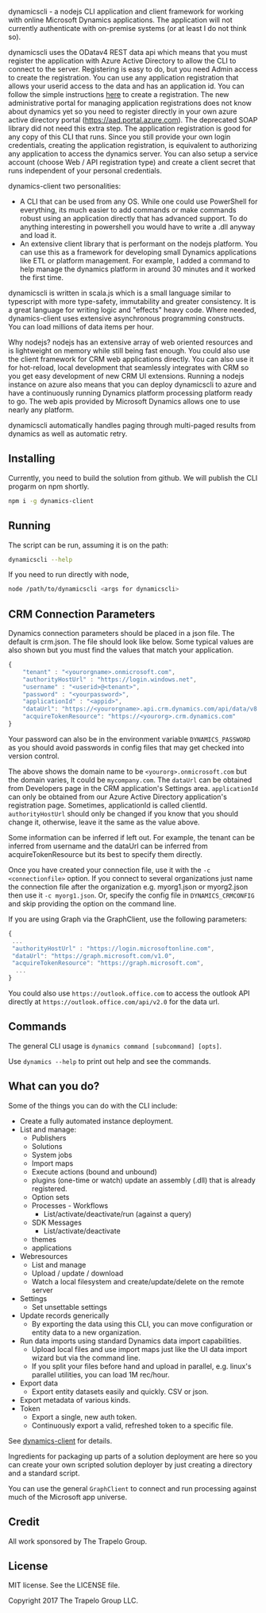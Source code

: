 dynamicscli - a nodejs CLI application and client framework for working with
online Microsoft Dynamics applications. The application will not currently
authenticate with on-premise systems (or at least I do not think so).

dynamicscli uses the ODatav4 REST data api which means that you must register
the application with Azure Active Directory to allow the CLI to connect to the
server. Registering is easy to do, but you need Admin access to create the
registration. You can use any application registration that allows your userid
access to the data and has an application id. You can follow the simple
instructions
[here](https://docs.microsoft.com/en-us/dynamics365/customer-engagement/developer/walkthrough-register-dynamics-365-app-azure-active-directory)
to create a registration. The new administrative portal for managing application
registrations does not know about dynamics yet so you need to register directly
in your own azure active directory portal (https://aad.portal.azure.com). The
deprecated SOAP library did not need this extra step. The application
registration is good for any copy of this CLI that runs. Since you still provide
your own login credentials, creating the application registration, is equivalent
to authorizing any application to access the dynamics server. You can also setup
a service account (choose Web / API registration type) and create a client
secret that runs independent of your personal credentials.

dynamics-client two personalities:
* A CLI that can be used from any OS. While one could use PowerShell for
  everything, its much easier to add commands or make commands robust using an
  application directly that has advanced support. To do anything interesting in
  powershell you would have to write a .dll anyway and load it.
* An extensive client library that is performant on the nodejs platform. You can
  use this as a framework for developing small Dynamics applications like ETL or
  platform management. For example, I added a command to help manage the
  dynamics platform in around 30 minutes and it worked the first time.

dynamicscli is written in scala.js which is a small language similar to
typescript with more type-safety, immutability and greater consistency. It is a
great language for writing logic and "effects" heavy code. Where needed,
dynamics-client uses extensive asynchronous programming constructs. You can load
millions of data items per hour.

Why nodejs? nodejs has an extensive array of web oriented resources and is
lightweight on memory while still being fast enough. You could also use the
client framework for CRM web applications directly. You can also use it for
hot-reload, local development that seamlessly integrates with CRM so you get
easy development of new CRM UI extensions. Running a nodejs instance on azure
also means that you can deploy dynamicscli to azure and have a continuously
running Dynamics platform processing platform ready to go. The web apis provided
by Microsoft Dynamics allows one to use nearly any platform.

dynamicscli automatically handles paging through multi-paged results from
dynamics as well as automatic retry.

## Installing
Currently, you need to build the solution from github. We will publish the CLI
progarm on npm shortly.

```sh
npm i -g dynamics-client
```

## Running
The script can be run, assuming it is on the path:
```sh
dynamicscli --help
```
If you need to run directly with node,
```sh
node /path/to/dynamicscli <args for dynamicscli>
```

## CRM Connection Parameters

Dynamics connection parameters should be placed in a json file. The default is
crm.json. The file should look like below. Some typical values are also shown
but you must find the values that match your application.

```javascript
{
    "tenant" : "<yourorgname>.onmicrosoft.com",
    "authorityHostUrl" : "https://login.windows.net",
    "username" : "<userid>@<tenant>",
    "password" : "<yourpassword>",
    "applicationId" : "<appid>",
    "dataUrl": "https://<yourorgname>.api.crm.dynamics.com/api/data/v8.2/",
    "acquireTokenResource": "https://<yourorg>.crm.dynamics.com"
}
```

Your password can also be in the environment variable `DYNAMICS_PASSWORD` as you
should avoid passwords in config files that may get checked into version
control.

The above shows the domain name to be `<yourorg>.onmicrosoft.com` but the domain
varies, It could be `mycompany.com`. The `dataUrl` can be obtained from
Developers page in the CRM application's Settings area. `applicationId` can only
be obtained from our Azure Active Directory application's registration
page. Sometimes, applicationId is called clientId. `authorityHostUrl` should
only be changed if you know that you should change it, otherwise, leave it the
same as the value above.

Some information can be inferred if left out. For example, the tenant can be
inferred from username and the dataUrl can be inferred from acquireTokenResource
but its best to specify them directly.

Once you have created your connection file, use it with the `-c
<connectionfile>` option. If you connect to several organizations just name the
connection file after the organization e.g. myorg1.json or myorg2.json then use
it `-c myorg1.json`. Or, specify the config file in `DYNAMICS_CRMCONFIG` and
skip providing the option on the command line.

If you are using Graph via the GraphClient, use the following parameters:

```javascript
{
 ...
 "authorityHostUrl" : "https://login.microsoftonline.com",
 "dataUrl": "https://graph.microsoft.com/v1.0",
 "acquireTokenResource": "https://graph.microsoft.com",
  ...
}
```

You could also use `https://outlook.office.com` to access the outlook API
directly at `https://outlook.office.com/api/v2.0` for the data url.

## Commands
The general CLI usage is `dynamics command [subcommand] [opts]`.

Use `dynamics --help` to print out help and see the commands.

## What can you do?
Some of the things you can do with the CLI include:

* Create a fully automated instance deployment.
* List and manage:
   * Publishers
   * Solutions
   * System jobs
   * Import maps
   * Execute actions (bound and unbound)
   * plugins (one-time or watch) update an assembly (.dll) that is already registered.
   * Option sets
   * Processes - Workflows
      * List/activate/deactivate/run (against a query)
   * SDK Messages
      * List/activate/deactivate
   * themes
   * applications
* Webresources
   * List and manage
   * Upload / update / download
   * Watch a local filesystem and create/update/delete on the remote server
* Settings
   * Set unsettable settings
* Update records generically
   * By exporting the data using this CLI, you can move configuration or entity data to a new organization.
* Run data imports using standard Dynamics data import capabilities.
   * Upload local files and use import maps just like the UI data import wizard but via the command line.
   * If you split your files before hand and upload in parallel, e.g. linux's parallel utilities, you can load 1M rec/hour.
* Export data
   * Export entity datasets easily and quickly. CSV or json.
* Export metadata of various kinds.
* Token
   * Export a single, new auth token.
   * Continuously export a valid, refreshed token to a specific file.

See [dynamics-client](https://aappddeevv.github.io/dynamics-client) for details.

Ingredients for packaging up parts of a solution deployment are here so you can
create your own scripted solution deployer by just creating a directory and a
standard script.

You can use the general `GraphClient` to connect and run processing against much
of the Microsoft app universe.

## Credit

All work sponsored by The Trapelo Group.

## License

MIT license. See the LICENSE file.

Copyright 2017 The Trapelo Group LLC.
